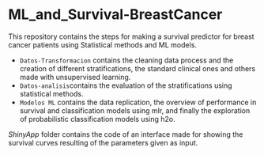 # ML_and_Survival-BreastCancer

This repository contains the steps for making a survival predictor for breast cancer patients using Statistical methods and ML models.

- `Datos-Transformacion` contains the cleaning data process and the creation of different stratifications, the standard clinical ones and others made with unsupervised learning.
- `Datos-analisis`contains the evaluation of the stratifications using statistical methods.
- `Modelos ML` contains the data replication, the overview of performance in survival and classification models using mlr, and finally the exploration of probabilistic classification models using h2o.

*ShinyApp* folder contains the code of an interface made for showing the survival curves resulting of the parameters given as input.

